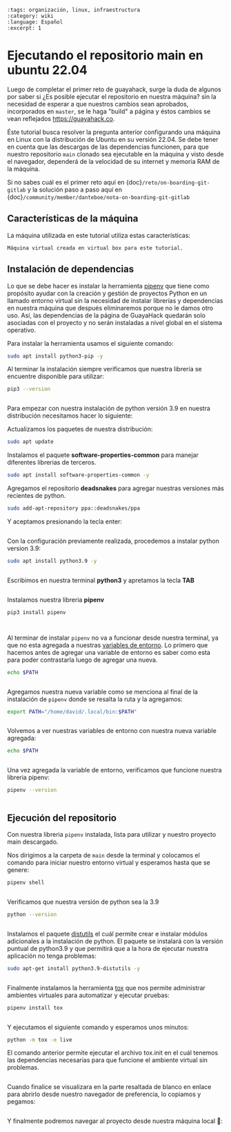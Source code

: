 ```{post} 2023-08-13
:tags: organización, linux, infraestructura
:category: wiki
:language: Español
:excerpt: 1
```

# Ejecutando el repositorio main en ubuntu 22.04

Luego de completar el primer reto de guayahack, surge la duda de algunos por saber si ¿Es posible ejecutar el repositorio en nuestra máquina? sin la necesidad de esperar a que nuestros cambios sean aprobados, incorporados en `master`, se le haga "build" a página y éstos cambios se vean reflejados https://guayahack.co.

Éste tutorial busca resolver la pregunta anterior configurando una máquina en Linux con la distribución de Ubuntu en su versión 22.04. Se debe tener en cuenta que las descargas de las dependencias funcionen, para que nuestro repositorio `main` clonado sea ejecutable en la máquina y visto desde el navegador, dependerá de la velocidad de su internet y memoria RAM de la máquina.

Si no sabes cuál es el primer reto aquí en {doc}`/reto/on-boarding-git-gitlab` y la solución paso a paso aquí en {doc}`/community/member/danteboe/nota-on-boarding-git-gitlab`

## Características de la máquina

La máquina utilizada en este tutorial utiliza estas características:

```{figure} infraestructura-ejecutando-repositorio-main.md-data/pc-features.png
Máquina virtual creada en virtual box para este tutorial.
```

## Instalación de dependencias

Lo que se debe hacer es instalar la herramienta [pipenv](https://pipenv.pypa.io/en/latest/) que tiene como propósito ayudar con la creación y gestión de proyectos Python en un llamado entorno virtual sin la necesidad de instalar librerías y dependencias en nuestra máquina que después eliminaremos porque no le damos otro uso. Así, las dependencias de la página de GuayaHack quedarán solo asociadas con el proyecto y no serán instaladas a nivel global en el sistema operativo.

Para instalar la herramienta usamos el siguiente comando:

```bash
sudo apt install python3-pip -y
```

Al terminar la instalación siempre verificamos que nuestra librería se encuentre disponible para utilizar:

```bash
pip3 --version
```

```{figure} infraestructura-ejecutando-repositorio-main.md-data/pip-version.png
```

Para empezar con nuestra instalación de python versión 3.9 en nuestra distribución necesitamos hacer lo siguiente:

Actualizamos los paquetes de nuestra distribución:

```bash
sudo apt update
```
Instalamos el paquete **software-properties-common** para manejar diferentes librerias de terceros.

```bash
sudo apt install software-properties-common -y
```

Agregamos el repositorio **deadsnakes** para agregar nuestras versiones más recientes de python.

```bash
sudo add-apt-repository ppa::deadsnakes/ppa
```

Y aceptamos presionando la tecla enter:

```{figure} infraestructura-ejecutando-repositorio-main.md-data/consola-docs-python-modules.png
```

Con la configuración previamente realizada, procedemos a instalar python version 3.9:

```bash
sudo apt install python3.9 -y
```

```{figure} infraestructura-ejecutando-repositorio-main.md-data/install-python.png
```

Escribimos en nuestra terminal **python3** y apretamos la tecla **TAB**

```{figure} infraestructura-ejecutando-repositorio-main.md-data/tab-python-version.png
```

Instalamos nuestra libreria **pipenv**

```bash
pip3 install pipenv
```

```{figure} infraestructura-ejecutando-repositorio-main.md-data/pipenv-install.png
```

```{figure} infraestructura-ejecutando-repositorio-main.md-data/pipenv-install-warning.png
```

Al terminar de instalar  `pipenv` no va a funcionar desde nuestra terminal, ya que no esta agregada a nuestras [variables de entorno](https://es.wikipedia.org/wiki/Variable_de_entorno#UNIX_/_GNU/Linux). Lo primero que hacemos antes de agregar una variable de entorno es saber como esta para poder contrastarla luego de agregar una nueva.

```bash
echo $PATH
```

```{figure} infraestructura-ejecutando-repositorio-main.md-data/print-path.png
```

Agregamos nuestra nueva variable como se menciona al final de la instalación de `pipenv` donde se resalta la ruta y la agregamos:

```bash
export PATH="/home/david/.local/bin:$PATH"
```

```{figure} infraestructura-ejecutando-repositorio-main.md-data/add-environment-variable.png
```

Volvemos a ver nuestras variables de entorno con nuestra nueva variable agregada: 

```bash
echo $PATH
```

```{figure} infraestructura-ejecutando-repositorio-main.md-data/printing-path-again.png
```

Una vez agregada la variable de entorno, verificamos que funcione nuestra libreria pipenv:

```bash
pipenv --version
```

```{figure} infraestructura-ejecutando-repositorio-main.md-data/print-pipenv-version.png
```


## Ejecución del repositorio

Con nuestra libreria `pipenv` instalada, lista para utilizar y nuestro proyecto main descargado.

Nos dirigimos a la carpeta de `main` desde la terminal y colocamos el comando para iniciar nuestro entorno virtual y esperamos hasta que se genere:

```bash
pipenv shell
```


```{figure} infraestructura-ejecutando-repositorio-main.md-data/executing-pipenv-shell.png
```

Verificamos que nuestra versión de python sea la 3.9

```bash
python --version
```

```{figure} infraestructura-ejecutando-repositorio-main.md-data/python-version-main-environment.png
```

Instalamos el paquete  [distutils](https://docs.python.org/3/library/distutils.html) el cuál permite crear e instalar módulos adicionales a la instalación de python. El paquete se instalará con la versión puntual de python3.9 y que permitirá que a la hora de ejecutar nuestra aplicación no tenga problemas:

```bash
sudo apt-get install python3.9-distutils -y
```

```{figure} infraestructura-ejecutando-repositorio-main.md-data/install-python-distutils.png
```

Finalmente instalamos la herramienta [tox](https://tox.wiki/en/4.6.4/) que nos permite administrar ambientes virtuales para automatizar y ejecutar pruebas:

```bash
pipenv install tox
```

```{figure} infraestructura-ejecutando-repositorio-main.md-data/install-tox.png
```

Y ejecutamos el siguiente comando y esperamos unos minutos:

```bash
python -m tox -e live
```

El comando anterior permite ejecutar el archivo tox.init en el cuál tenemos las dependencias necesarias para que funcione el ambiente virtual sin problemas.

```{figure} infraestructura-ejecutando-repositorio-main.md-data/executing-tox.png
```

Cuando finalice se visualizara en la parte resaltada de blanco en enlace para abrirlo desde nuestro navegador de preferencia, lo copiamos y pegamos:

```{figure} infraestructura-ejecutando-repositorio-main.md-data/compiling-files.png
```

Y finalmente podremos navegar al proyecto desde nuestra máquina local 🎉:

```{figure} infraestructura-ejecutando-repositorio-main.md-data/guayahack-blog.png
```
